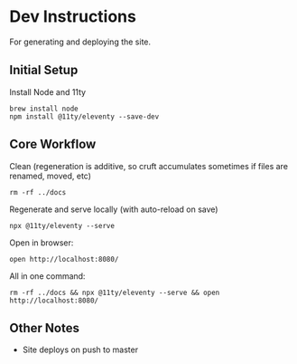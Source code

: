 # Dev Instructions
For generating and deploying the site.

## Initial Setup
Install Node and 11ty

```
brew install node
npm install @11ty/eleventy --save-dev
```

## Core Workflow
Clean (regeneration is additive, so cruft accumulates sometimes if files are renamed, moved, etc)

```
rm -rf ../docs
```

Regenerate and serve locally (with auto-reload on save)

```
npx @11ty/eleventy --serve
```

Open in browser:

```
open http://localhost:8080/
```

All in one command:

```
rm -rf ../docs && npx @11ty/eleventy --serve && open http://localhost:8080/
```

## Other Notes
* Site deploys on push to master
